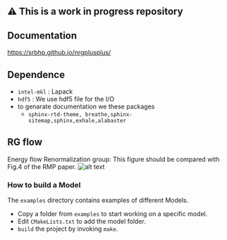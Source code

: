 ## ⚠ This is a work in progress repository


##  Documentation
https://srbhp.github.io/nrgplusplus/



 
## Dependence 

- `intel-mkl` : Lapack  
- `hdf5` : We use hdf5 file for the I/O
- to genarate documentation we these packages 
    - `sphinx-rtd-theme, breathe,sphinx-sitemap,sphinx,exhale,alabaster `
 
## RG flow
 
 Energy flow Renormalization group: This figure should be compared with Fig.4 of the RMP paper.
![alt text](src/c++/rgflow/out.png)

### How to build a Model

The `examples` directory contains examples of different Models. 

- Copy a folder from `examples` to start working on a specific model.
- Edit `CMakeLists.txt` to add the model folder.
- `build` the project by invoking `make`.

